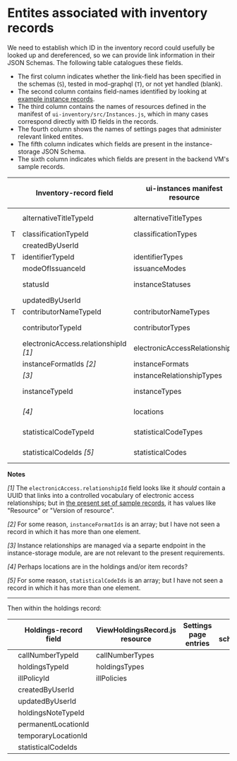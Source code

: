 # Entites associated with inventory records

We need to establish which ID in the inventory record could usefully be looked up and dereferenced, so we can provide link information in their JSON Schemas. The following table catalogues these fields.

* The first column indicates whether the link-field has been specified in the schemas (`S`), tested in mod-graphql (`T`), or not yet handled (blank).
* The second column contains field-names identified by looking at [example instance records](https://issues.folio.org/secure/attachment/15615/15615_UChicagoInstances_20181218+%282%29.json).
* The third column contains the names of resources defined in the manifest of `ui-inventory/src/Instances.js`, which in many cases correspond directly with ID fields in the records.
* The fourth column shows the names of settings pages that administer relevant linked entites.
* The fifth column indicates which fields are present in the instance-storage JSON Schema.
* The sixth column indicates which fields are present in the backend VM's sample records.

|   | Inventory-record field                | ui-instances manifest resource | Settings page entries         | In schema? | In records?
| - | ------------------------------------- | ------------------------------ | ----------------------------- | ---------- | -----------
|   | alternativeTitleTypeId                | alternativeTitleTypes          | Alternative title types       | absent     | absent
| T | classificationTypeId                  | classificationTypes            | _[hardcoded]_                 |            | Y
|   | createdByUserId                       |                                |                               | absent     | Y
| T | identifierTypeId                      | identifierTypes                | _[hardcoded]_                 |            | Y
|   | modeOfIssuanceId                      | issuanceModes                  | _[hardcoded]_                 |            | absent
|   | statusId                              | instanceStatuses               | Instance status types         |            | absent
|   | updatedByUserId                       |                                |                               | absent     | Y
| T | contributorNameTypeId                 | contributorNameTypes           | _[hardcoded]_                 |            | Y
|   | contributorTypeId                     | contributorTypes               | Contributor types             |            | absent
|   | electronicAccess.relationshipId _[1]_ | electronicAccessRelationships  | URL relationship              |            | absent
|   | instanceFormatIds _[2]_               | instanceFormats                | Formats                       |            | absent
|   | _[3]_                                 | instanceRelationshipTypes      | _[hardcoded]_                 | absent     | N/A
|   | instanceTypeId                        | instanceTypes                  | Resource types                |            | Y
|   | _[4]_                                 | locations                      | Organization &rarr; Locations | absent     | N/A
|   | statisticalCodeTypeId                 | statisticalCodeTypes           | Statistical code types        |            | XXX
|   | statisticalCodeIds _[5]_              | statisticalCodes               | Statistical codes             | absent     | absent

**Notes**

_[1]_ The `electronicAccess.relationshipId` field looks like it _should_ contain a UUID that links into a controlled vocabulary of electronic access relationships; but in [the present set of sample records](https://issues.folio.org/secure/attachment/15615/15615_UChicagoInstances_20181218+%282%29.json), it has values like "Resource" or "Version of resource".

_[2]_ For some reason, `instanceFormatIds` is an array; but I have not seen a record in which it has more than one element.

_[3]_ Instance relationships are managed via a separte endpoint in the instance-storage module, are are not relevant to the present requirements.

_[4]_ Perhaps locations are in the holdings and/or item records?

_[5]_ For some reason, `statisticalCodeIds` is an array; but I have not seen a record in which it has more than one element.


---

Then within the holdings record:

|   | Holdings-record field                 | ViewHoldingsRecord.js resource | Settings page entries         | In schema? | In records?
| - | ------------------------------------- | ------------------------------ | ----------------------------- | ---------- | -----------
|   | callNumberTypeId                      | callNumberTypes                |                               |            | absent
|   | holdingsTypeId                        | holdingsTypes                  |                               |            | absent
|   | illPolicyId                           | illPolicies                    |                               |            | absent
|   | createdByUserId                       |                                |                               |            | Y
|   | updatedByUserId                       |                                |                               |            | Y
|   | holdingsNoteTypeId                    |                                |                               |            | absent
|   | permanentLocationId                   |                                |                               |            | Y
|   | temporaryLocationId                   |                                |                               |            | absent
|   | statisticalCodeIds                    |                                |                               |            | absent
